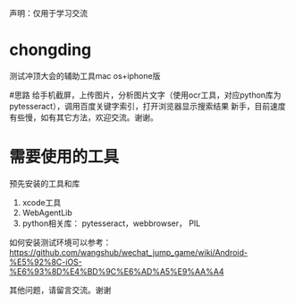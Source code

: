 声明：仅用于学习交流

# chongding
测试冲顶大会的辅助工具mac os+iphone版

#思路
给手机截屏，上传图片，分析图片文字（使用ocr工具，对应python库为pytesseract），调用百度关键字索引，打开浏览器显示搜索结果
新手，目前速度有些慢，如有其它方法，欢迎交流。谢谢。

# 需要使用的工具
预先安装的工具和库
1. xcode工具
2. WebAgentLib
3. python相关库： pytesseract，webbrowser， PIL

如何安装测试环境可以参考：https://github.com/wangshub/wechat_jump_game/wiki/Android-%E5%92%8C-iOS-%E6%93%8D%E4%BD%9C%E6%AD%A5%E9%AA%A4

其他问题，请留言交流。谢谢
